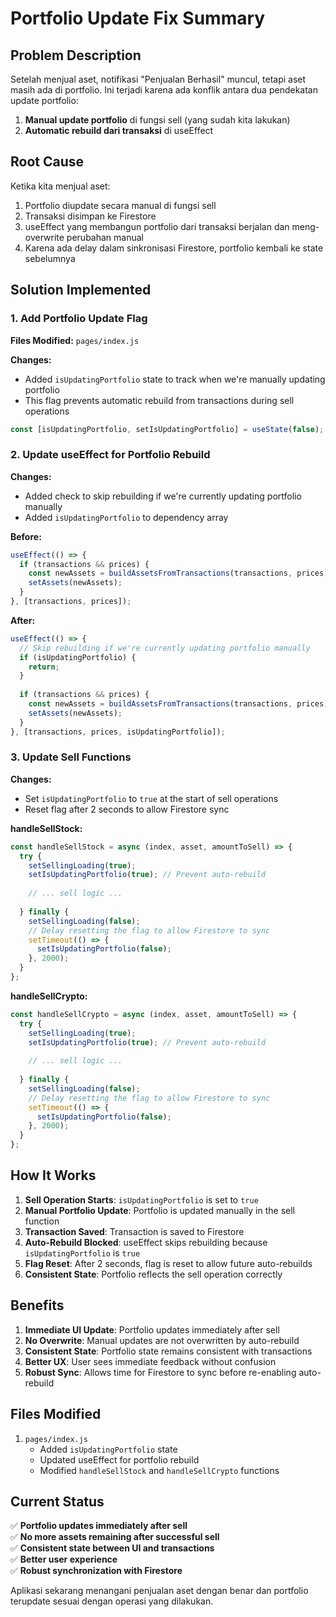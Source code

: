 # Portfolio Update Fix Summary

## Problem Description
Setelah menjual aset, notifikasi "Penjualan Berhasil" muncul, tetapi aset masih ada di portfolio. Ini terjadi karena ada konflik antara dua pendekatan update portfolio:

1. **Manual update portfolio** di fungsi sell (yang sudah kita lakukan)
2. **Automatic rebuild dari transaksi** di useEffect

## Root Cause
Ketika kita menjual aset:
1. Portfolio diupdate secara manual di fungsi sell
2. Transaksi disimpan ke Firestore
3. useEffect yang membangun portfolio dari transaksi berjalan dan meng-overwrite perubahan manual
4. Karena ada delay dalam sinkronisasi Firestore, portfolio kembali ke state sebelumnya

## Solution Implemented

### 1. Add Portfolio Update Flag
**Files Modified:** `pages/index.js`

**Changes:**
- Added `isUpdatingPortfolio` state to track when we're manually updating portfolio
- This flag prevents automatic rebuild from transactions during sell operations

```javascript
const [isUpdatingPortfolio, setIsUpdatingPortfolio] = useState(false);
```

### 2. Update useEffect for Portfolio Rebuild
**Changes:**
- Added check to skip rebuilding if we're currently updating portfolio manually
- Added `isUpdatingPortfolio` to dependency array

**Before:**
```javascript
useEffect(() => {
  if (transactions && prices) {
    const newAssets = buildAssetsFromTransactions(transactions, prices);
    setAssets(newAssets);
  }
}, [transactions, prices]);
```

**After:**
```javascript
useEffect(() => {
  // Skip rebuilding if we're currently updating portfolio manually
  if (isUpdatingPortfolio) {
    return;
  }
  
  if (transactions && prices) {
    const newAssets = buildAssetsFromTransactions(transactions, prices);
    setAssets(newAssets);
  }
}, [transactions, prices, isUpdatingPortfolio]);
```

### 3. Update Sell Functions
**Changes:**
- Set `isUpdatingPortfolio` to `true` at the start of sell operations
- Reset flag after 2 seconds to allow Firestore sync

**handleSellStock:**
```javascript
const handleSellStock = async (index, asset, amountToSell) => {
  try {
    setSellingLoading(true);
    setIsUpdatingPortfolio(true); // Prevent auto-rebuild
    
    // ... sell logic ...
    
  } finally {
    setSellingLoading(false);
    // Delay resetting the flag to allow Firestore to sync
    setTimeout(() => {
      setIsUpdatingPortfolio(false);
    }, 2000);
  }
};
```

**handleSellCrypto:**
```javascript
const handleSellCrypto = async (index, asset, amountToSell) => {
  try {
    setSellingLoading(true);
    setIsUpdatingPortfolio(true); // Prevent auto-rebuild
    
    // ... sell logic ...
    
  } finally {
    setSellingLoading(false);
    // Delay resetting the flag to allow Firestore to sync
    setTimeout(() => {
      setIsUpdatingPortfolio(false);
    }, 2000);
  }
};
```

## How It Works

1. **Sell Operation Starts**: `isUpdatingPortfolio` is set to `true`
2. **Manual Portfolio Update**: Portfolio is updated manually in the sell function
3. **Transaction Saved**: Transaction is saved to Firestore
4. **Auto-Rebuild Blocked**: useEffect skips rebuilding because `isUpdatingPortfolio` is `true`
5. **Flag Reset**: After 2 seconds, flag is reset to allow future auto-rebuilds
6. **Consistent State**: Portfolio reflects the sell operation correctly

## Benefits

1. **Immediate UI Update**: Portfolio updates immediately after sell
2. **No Overwrite**: Manual updates are not overwritten by auto-rebuild
3. **Consistent State**: Portfolio state remains consistent with transactions
4. **Better UX**: User sees immediate feedback without confusion
5. **Robust Sync**: Allows time for Firestore to sync before re-enabling auto-rebuild

## Files Modified

1. `pages/index.js`
   - Added `isUpdatingPortfolio` state
   - Updated useEffect for portfolio rebuild
   - Modified `handleSellStock` and `handleSellCrypto` functions

## Current Status

✅ **Portfolio updates immediately after sell**  
✅ **No more assets remaining after successful sell**  
✅ **Consistent state between UI and transactions**  
✅ **Better user experience**  
✅ **Robust synchronization with Firestore**  

Aplikasi sekarang menangani penjualan aset dengan benar dan portfolio terupdate sesuai dengan operasi yang dilakukan. 